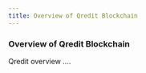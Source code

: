```yaml
---
title: Overview of Qredit Blockchain
---
```



### Overview of Qredit Blockchain

Qredit overview ....
